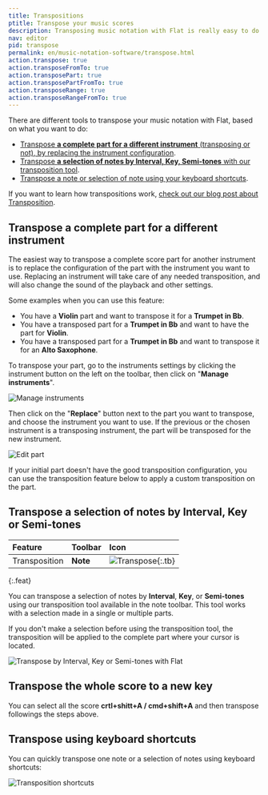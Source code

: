 ```yaml
---
title: Transpositions
ptitle: Transpose your music scores
description: Transposing music notation with Flat is really easy to do with a couple of clicks. We provide multiple tools to transpose your sheet music.
nav: editor
pid: transpose
permalink: en/music-notation-software/transpose.html
action.transpose: true
action.transposeFromTo: true
action.transposePart: true
action.transposePartFromTo: true
action.transposeRange: true
action.transposeRangeFromTo: true
---
```


There are different tools to transpose your music notation with Flat, based on what you want to do:
* [Transpose **a complete part for a different instrument** (transposing or not), by replacing the instrument configuration](#transpose-a-complete-part-for-a-different-instrument).
* [Transpose **a selection of notes by Interval, Key, Semi-tones** with our transposition tool](#transpose-a-selection-of-notes-by-interval-key-or-semi-tones).
* [Transpose a note or selection of note using your keyboard shortcuts](#transpose-using-keyboard-shortcuts).

If you want to learn how transpositions work, [check out our blog post about Transposition](https://blog.flat.io/transpose-by-chromatic-diatonic-interval-music-theory/).

## Transpose a complete part for a different instrument

The easiest way to transpose a complete score part for another instrument is to replace the configuration of the part with the instrument you want to use. Replacing an instrument will take care of any needed transposition, and will also change the sound of the playback and other settings.

Some examples when you can use this feature:
* You have a **Violin** part and want to transpose it for a **Trumpet in Bb**.
* You have a transposed part for a **Trumpet in Bb** and want to have the part for **Violin**.
* You have a transposed part for a **Trumpet in Bb** and want to transpose it for an **Alto Saxophone**.

To transpose your part, go to the instruments settings by clicking the instrument button on the left on the toolbar, then click on "**Manage instruments**".

![Manage instruments](/help/assets/img/editor/manage-instruments.png)

Then click on the "**Replace**" button next to the part you want to transpose, and choose the instrument you want to use. If the previous or the chosen instrument is a transposing instrument, the part will be transposed for the new instrument.

![Edit part](/help/assets/img/editor/part-edit.png)

If your initial part doesn't have the good transposition configuration, you can use the transposition feature below to apply a custom transposition on the part.

## Transpose a selection of notes by Interval, Key or Semi-tones

| Feature | Toolbar | Icon |
|:--------|:--------|:-----|
| Transposition | **Note** | ![Transpose](https://prod.flat-cdn.com/img/icons/editorActions/transpose.svg){:.tb} |
{:.feat}

You can transpose a selection of notes by **Interval**, **Key**, or **Semi-tones** using our transposition tool available in the note toolbar. This tool works with a selection made in a single or multiple parts.

If you don't make a selection before using the transposition tool, the transposition will be applied to the complete part where your cursor is located.

![Transpose by Interval, Key or Semi-tones with Flat](/help/assets/img/editor/transposition.png)

## Transpose the whole score to a new key 

You can select all the score **crtl+shitt+A / cmd+shift+A** and then transpose followings the steps above. 

## Transpose using keyboard shortcuts

You can quickly transpose one note or a selection of notes using keyboard shortcuts:

![Transposition shortcuts](/help/assets/img/editor/transpose-shortcuts.png)